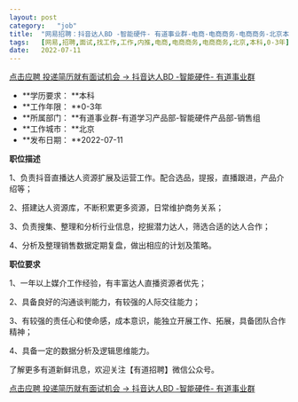 ```yaml
---
layout:	post
category:	"job"
title:	"网易招聘：抖音达人BD -智能硬件- 有道事业群-电商-电商商务-电商商务-北京本科0-3年"
tags:	[网易,招聘,面试,找工作,工作,内推,电商,电商商务,电商商务,北京,本科,0-3年]
date:	2022-07-11
---
```


[点击应聘 投递简历就有面试机会 ->  抖音达人BD -智能硬件- 有道事业群](http://mobile.bole.netease.com/bole/boleDetail?id=36709&employeeId=346f03c3cda5f04c&key=all)



- **学历要求： **本科
- **工作年限： **0-3年
- **所属部门： **有道事业群-有道学习产品部-智能硬件产品部-销售组
- **工作城市： **北京
- **发布日期： **2022-07-11



**职位描述**

1、负责抖音直播达人资源扩展及运营工作。配合选品，提报，直播跟进，产品介绍等；

2、搭建达人资源库，不断积累更多资源，日常维护商务关系；

3、负责搜集、整理和分析行业信息，挖掘潜力达人，筛选合适的达人合作；

4、分析及整理销售数据定期复盘，做出相应的计划及策略。



**职位要求**

1、一年以上媒介工作经验，有丰富达人直播资源者优先；

2、具备良好的沟通谈判能力，有较强的人际交往能力；

3、有较强的责任心和使命感，成本意识，能独立开展工作、拓展，具备团队合作精神；

4、具备一定的数据分析及逻辑思维能力。



了解更多有道新鲜讯息，欢迎关注【有道招聘】微信公众号。



[点击应聘 投递简历就有面试机会 ->  抖音达人BD -智能硬件- 有道事业群](http://mobile.bole.netease.com/bole/boleDetail?id=36709&employeeId=346f03c3cda5f04c&key=all)